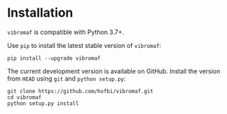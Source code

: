 # Installation

`vibromaf` is compatible with Python 3.7+.

Use `pip` to install the latest stable version of `vibromaf`:

```shell
pip install --upgrade vibromaf
```

The current development version is available on GitHub.
Install the version from `HEAD` using `git` and `python setup.py`:

```shell
git clone https://github.com/hofbi/vibromaf.git
cd vibromaf
python setup.py install
```
